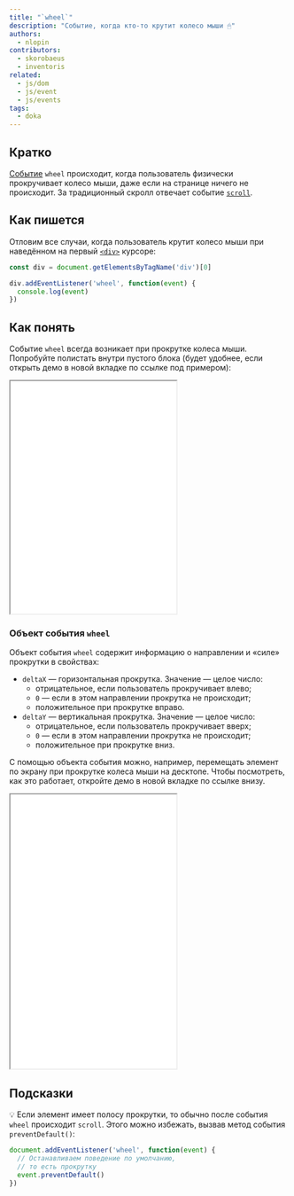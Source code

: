 ```yaml
---
title: "`wheel`"
description: "Событие, когда кто-то крутит колесо мыши 🖱"
authors:
  - nlopin
contributors:
  - skorobaeus
  - inventoris
related:
  - js/dom
  - js/event
  - js/events
tags:
  - doka
---
```


## Кратко

[Событие](/js/events/) `wheel` происходит, когда пользователь физически прокручивает колесо мыши, даже если на странице ничего не происходит. За традиционный скролл отвечает событие [`scroll`](/js/element-scroll/).

## Как пишется

Отловим все случаи, когда пользователь крутит колесо мыши при наведённом на первый [`<div>`](/html/div/) курсоре:

```js
const div = document.getElementsByTagName('div')[0]

div.addEventListener('wheel', function(event) {
  console.log(event)
})
```

## Как понять

Событие `wheel` всегда возникает при прокрутке колеса мыши. Попробуйте полистать внутри пустого блока (будет удобнее, если открыть демо в новой вкладке по ссылке под примером):

<iframe title="Событие wheel" src="demos/basic/" height="420"></iframe>

### Объект события `wheel`

Объект события `wheel` содержит информацию о направлении и «силе» прокрутки в свойствах:

- `deltaX` — горизонтальная прокрутка. Значение — целое число:
    - отрицательное, если пользователь прокручивает влево;
    - `0` — если в этом направлении прокрутка не происходит;
    - положительное при прокрутке вправо.
- `deltaY` — вертикальная прокрутка. Значение — целое число:
    - отрицательное, если пользователь прокручивает вверх;
    - `0` — если в этом направлении прокрутка не происходит;
    - положительное при прокрутке вниз.

С помощью объекта события можно, например, перемещать элемент по экрану при прокрутке колеса мыши на десктопе. Чтобы посмотреть, как это работает, откройте демо в новой вкладке по ссылке внизу.

<iframe title="Перемещение элемента при прокрутке" src="demos/wheel-move/" height="495"></iframe>

## Подсказки

💡 Если элемент имеет полосу прокрутки, то обычно после события `wheel` происходит `scroll`. Этого можно избежать, вызвав метод события `preventDefault()`:

```js
document.addEventListener('wheel', function(event) {
  // Останавливаем поведение по умолчанию,
  // то есть прокрутку
  event.preventDefault()
})
```
